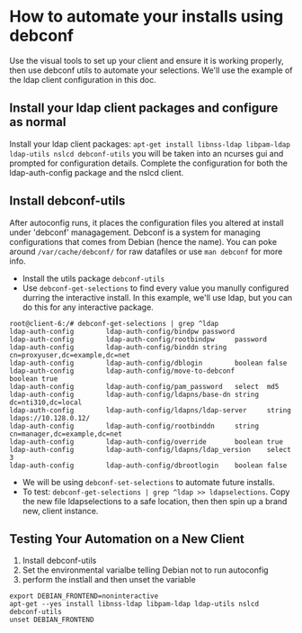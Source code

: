# How to automate your installs using debconf

Use the visual tools to set up your client and ensure it is working properly, then use debconf utils to automate your selections.  We'll use the example of the ldap client configuration in this doc.

## Install your ldap client packages and configure as normal
Install your ldap client packages: `apt-get install libnss-ldap libpam-ldap ldap-utils nslcd debconf-utils` you will be taken into an ncurses gui and prompted for configuration details.  Complete the configuration for both the ldap-auth-config package and the nslcd client.

## Install debconf-utils
After autoconfig runs, it places the configuration files you altered at install under 'debconf' managagement.  Debconf is a system for managing configurations that comes from Debian (hence the name).  You can poke around `/var/cache/debconf/` for raw datafiles or use `man debconf` for more info.

   * Install the utils package `debconf-utils`
   * Use `debconf-get-selections` to find every value you manully configured durring the interactive install.  In this example, we'll use ldap, but you can do this for any interactive package.
   
``` 
root@client-6:/# debconf-get-selections | grep ^ldap
ldap-auth-config        ldap-auth-config/bindpw password
ldap-auth-config        ldap-auth-config/rootbindpw     password
ldap-auth-config        ldap-auth-config/binddn string  cn=proxyuser,dc=example,dc=net
ldap-auth-config        ldap-auth-config/dblogin        boolean false
ldap-auth-config        ldap-auth-config/move-to-debconf        boolean true
ldap-auth-config        ldap-auth-config/pam_password   select  md5
ldap-auth-config        ldap-auth-config/ldapns/base-dn string  dc=nti310,dc=local
ldap-auth-config        ldap-auth-config/ldapns/ldap-server     string  ldaps://10.128.0.12/
ldap-auth-config        ldap-auth-config/rootbinddn     string  cn=manager,dc=example,dc=net
ldap-auth-config        ldap-auth-config/override       boolean true
ldap-auth-config        ldap-auth-config/ldapns/ldap_version    select  3
ldap-auth-config        ldap-auth-config/dbrootlogin    boolean false
```
   * We will be using `debconf-set-selections` to automate future installs.
   * To test: `debconf-get-selections | grep ^ldap >> ldapselections`.  Copy the new file ldapselections to a safe location, then then spin up a brand new, client instance.  
   
   
## Testing Your Automation on a New Client
1. Install debconf-utils
2. Set the environmental varialbe telling Debian not to run autoconfig
3. perform the instlall and then unset the variable
   
 ```
export DEBIAN_FRONTEND=noninteractive
apt-get --yes install libnss-ldap libpam-ldap ldap-utils nslcd debconf-utils
unset DEBIAN_FRONTEND
 ```
 
 
   
